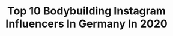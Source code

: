 ---
title: Top 10 Bodybuilding Instagram Influencers In Germany In 2020
description: >-
  Find top bodybuilding Instagram influencers in Germany in 2020. Most popular hashtags: #fitness #bodybuilding #strong #lifestyle.
platform: Instagram
hits: 363
text_top: Identify the best Instagram influencers on inBeat.
text_bottom: inBeat holds 363 Instagram influencers like this in Germany for you to connect with.
profiles:
  - username: "aliki_grunewald"
    fullname: >-
      Aliki Susi G.
    bio: >-
      💪🏻 Bodybuilding & Powerlifting ✉️ aliki@steinkraussmanagement.de 🎗#fitsoldier in #Berlin
    location: "Germany"
    followers: 9223
    engagement: 1106
    commentsToLikes: 0.089852
    id: ck8t4udno7ykh0j78u0so3rv1
    verified: false
    hashtags: "#bootyworkout, #girlswithtattoos, #wednesday, #girlswithmuscle"
  - username: "svenjah.94"
    fullname: >-
      𝐒𝐯𝐞𝐧𝐣𝐚
    bio: >-
      🇩🇪 Nbg, 25, Bodybuilding
    location: "Germany"
    followers: 5421
    engagement: 1169
    commentsToLikes: 0.129618
    id: ck8t9to5bpbg80j78mv8d9h4n
    verified: false
    hashtags: "#asstograss, #bodypositivity, #backday, #womensphysique"
  - username: "niko_stil"
    fullname: >-
      Niko
    bio: >-
      Fitness 🏋🏻‍♂️ Natural Bodybuilding💪🏻 Twitch: Niko_Stil 👣 @jana_stil #NikoStil #Keller
    location: "Germany"
    followers: 64368
    engagement: 2263
    commentsToLikes: 0.085224
    id: ck5c635e34mce0i1130oqfsp7
    verified: false
    hashtags: "#kellerfamily, #kellergmbh, #kelleristmacht, #keller"
  - username: "jblary"
    fullname: >-
      L A R Y . J B💕
    bio: >-
      🔥FITMOM| BODYBUILDING|MOTIVATION🔥 Freedom.Love.Time.Death. Impressum/Datenschutz/Werbung
    location: "Germany"
    followers: 47309
    engagement: 430
    commentsToLikes: 0.064684
    id: ck5zrd10jwctn0i14lb21z3m2
    verified: false
    hashtags: "#sixpack, #fitandhealthy, #firegirl, #fights"
  - username: "pumping_steffi"
    fullname: >-
      🔵☆𝓢 𝓽 𝓮 𝓯 𝓪 𝓷 𝓲 𝓮☆ 🔵
    bio: >-
      🐯🐻 #oneteam B 🔒❤ 🏋𝕀𝔽𝔹𝔹/𝔻𝔹𝔽𝕍 𝔸𝕥𝕙𝕝𝕖𝕥 🏃𝔽𝕚𝕥𝕟𝕖𝕤𝕤 💪𝔹𝕠𝕕𝕪𝕓𝕦𝕚𝕝𝕕𝕚𝕟𝕘 🍗𝔽𝕠𝕠𝕕𝕝𝕠𝕧𝕖 ↪ˢᵖᵒᶰˢᵒʳᵉᵈ ᵇʸ @bodybuilding_depot 📌ᶜᵒᵈᵉ "steffi5"
    location: "Germany"
    followers: 12950
    engagement: 980
    commentsToLikes: 0.069346
    id: ck55ngfln65sk0i11v39wioa9
    verified: false
    hashtags: "#cleverfitfellbach, #bodybuildingdepot, #fitnessmodel, #bodybuilding"
  - username: "sebikokol"
    fullname: >-
      Fitness - Training - Gym 🤓
    bio: >-
      ▪️Fitness & Bodybuilding ▪️Ernährung & Training ▪️Sportmanagement Student🤓 ▪️Deutsche Sporthochschule Köln🏛 ▪️Impressum auf Anfrage #Dauerwerbesendung
    location: "Germany"
    followers: 4029
    engagement: 1020
    commentsToLikes: 0.218866
    id: ck9woqwwk681y0j785jky5s7b
    verified: false
    hashtags: ""
  - username: "janiine.heitmann"
    fullname: >-
      JANINE'S🔥MINDSET & LIFESTYLE💪🏼
    bio: >-
      👵🏼 #Geriatricnurse | 🏋🏼‍♀️#Bodybuilding 🇩🇪 DBFV-Athlet @_lisadrexler_ 💉 #Tattoolady 🖤 — 🍶 @multipowerofficial 💙 📩 Kontakt@janineheitmann.de
    location: "Germany"
    followers: 4700
    engagement: 1393
    commentsToLikes: 0.149315
    id: ck8t3t4p94e8t0j78aulj25mo
    verified: false
    hashtags: "#girlswholift, #multipower, #goodvibes, #fitnessaccount"
  - username: "__ahmadnufal"
    fullname: >-
      Ahmad Fitness
    bio: >-
      Personal Trainer # Fit One Germany🇩🇪📍 Fitness Motivation#👊🏾 Bodybuilding# 💪 Wettkampf 🎖🏆🏅 Fitness# 🏋️‍♂️
    location: "Germany"
    followers: 8520
    engagement: 1700
    commentsToLikes: 0.039181
    id: ckf5oss1v3obe0j23ads3f14h
    verified: false
    hashtags: "#fitonedresden, #gymlife, #bodybuilding, #instafit"
  - username: "eric_skupien"
    fullname: >-
      𝙀𝙧𝙞𝙘 𝙎𝙠𝙪𝙥𝙞𝙚𝙣 ⭐️
    bio: >-
      📍Stralsund, Germany 🏋🏻‍♂️ Natural Bodybuilding ➡️ supported by @vitalbodyplus
    location: "Germany"
    followers: 20475
    engagement: 433
    commentsToLikes: 0.048741
    id: ck9hamyybd5vy0j78zic2qawl
    verified: false
    hashtags: "#fitness, #traveltheworld, #menshealth, #smileeveryday"
  - username: "petraschsebastian"
    fullname: >-
      Sebastian Petrasch 🇩🇪
    bio: >-
      ❌#Fitness #Bodybuilding #Fishing ❌🇩🇪#Germany 📍#Freiburg ❌Age 39 ❌Training begins @08.2018
    location: "Germany"
    followers: 6602
    engagement: 1087
    commentsToLikes: 0.033568
    id: ck0twmva6fyma0i19s14ntb1o
    verified: false
    hashtags: "#lifestyle, #chest, #instafit, #backday"
---